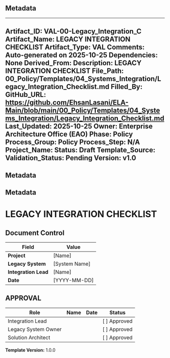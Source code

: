 ## Metadata
---
Artifact_ID: VAL-00-Legacy_Integration_C
Artifact_Name: LEGACY INTEGRATION CHECKLIST
Artifact_Type: VAL
Comments: Auto-generated on 2025-10-25
Dependencies: None
Derived_From: 
Description: LEGACY INTEGRATION CHECKLIST
File_Path: 00_Policy/Templates/04_Systems_Integration/Legacy_Integration_Checklist.md
Filled_By: 
GitHub_URL: https://github.com/EhsanLasani/ELA-Main/blob/main/00_Policy/Templates/04_Systems_Integration/Legacy_Integration_Checklist.md
Last_Updated: 2025-10-25
Owner: Enterprise Architecture Office (EAO)
Phase: Policy
Process_Group: Policy
Process_Step: N/A
Project_Name: 
Status: Draft
Template_Source: 
Validation_Status: Pending
Version: v1.0
---
## Metadata
## Metadata
# LEGACY INTEGRATION CHECKLIST

## Document Control
| Field | Value |
|-------|-------|
| **Project** | [Name] |
| **Legacy System** | [System Name] |
| **Integration Lead** | [Name] |
| **Date** | [YYYY-MM-DD] |

## APPROVAL
| Role | Name | Date | Status |
|------|------|------|--------|
| Integration Lead | | | [ ] Approved |
| Legacy System Owner | | | [ ] Approved |
| Solution Architect | | | [ ] Approved |

**Template Version:** 1.0.0
